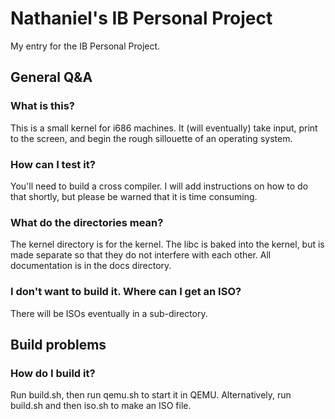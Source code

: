 # Nathaniel's IB Personal Project
My entry for the IB Personal Project.
## General Q&A
### What is this?
This is a small kernel for i686 machines. It (will eventually) take input, print to the screen, and begin the rough sillouette of an operating system.
### How can I test it?
You'll need to build a cross compiler. I will add instructions on how to do that shortly, but please be warned that it is time consuming.
### What do the directories mean?
The kernel directory is for the kernel. The libc is baked into the kernel, but is made separate so that they do not interfere with each other. All documentation is in the docs directory. 
### I don't want to build it. Where can I get an ISO?
There will be ISOs eventually in a sub-directory. 

## Build problems
### How do I build it?
Run build.sh, then run qemu.sh to start it in QEMU. Alternatively, run build.sh and then iso.sh to make an ISO file.
